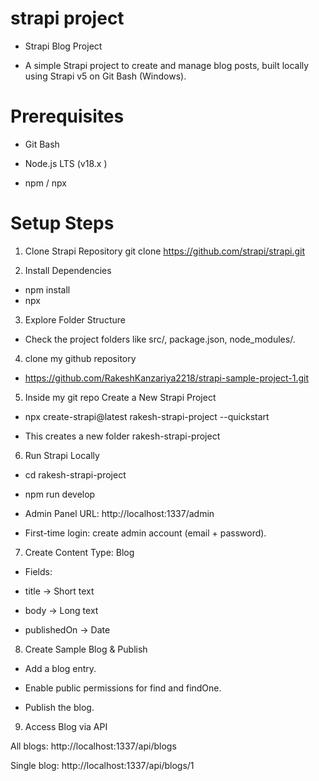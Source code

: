 # strapi project #

- Strapi Blog Project

- A simple Strapi project to create and manage blog posts, built locally using Strapi v5 on Git Bash (Windows).

# Prerequisites

- Git Bash

- Node.js LTS (v18.x )

- npm / npx

# Setup Steps

1. Clone Strapi Repository
git clone https://github.com/strapi/strapi.git


2. Install Dependencies
- npm install
- npx


3. Explore Folder Structure

- Check the project folders like src/, package.json, node_modules/.

4. clone my github repository 

- https://github.com/RakeshKanzariya2218/strapi-sample-project-1.git

5. Inside my git repo Create a New Strapi Project

- npx create-strapi@latest rakesh-strapi-project --quickstart


- This creates a new folder rakesh-strapi-project

6. Run Strapi Locally

- cd rakesh-strapi-project
- npm run develop


- Admin Panel URL: http://localhost:1337/admin

- First-time login: create admin account (email + password).

7. Create Content Type: Blog

- Fields:

- title → Short text

- body → Long text

- publishedOn → Date

8. Create Sample Blog & Publish

- Add a blog entry.

- Enable public permissions for find and findOne.

- Publish the blog.

9. Access Blog via API

All blogs: http://localhost:1337/api/blogs

Single blog: http://localhost:1337/api/blogs/1